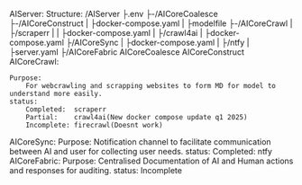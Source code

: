 AIServer:
    Structure:
        /AIServer
	    ├.env
	    ├-/AICoreCoalesce
	    ├-/AICoreConstruct
	    |    ├docker-compose.yaml
	    |    ├modelfile
	    ├-/AICoreCrawl
	    |    ├/scraperr
	    |    |    ├docker-compose.yaml
	    |    ├/crawl4ai
	    |         ├docker-compose.yaml
	    ├/AICoreSync
	    |    ├docker-compose.yaml
	    |    ├/ntfy
	    |         ├server.yaml
	    ├/AICoreFabric
AICoreCoalesce
AICoreConstruct
AICoreCrawl:
	
	Purpose:
		For webcrawling and scrapping websites to form MD for model to understand more easily.
	status:
		Completed:	scraperr
		Partial:	crawl4ai(New docker compose update q1 2025)
		Incomplete:	firecrawl(Doesnt work)
AICoreSync:
	Purpose:
		Notification channel to facilitate communication between AI and user for collecting user needs.
	status:
		Completed:	ntfy
AICoreFabric:
	Purpose:
		Centralised Documentation of AI and Human actions and responses for auditing.
	status:
		Incomplete

